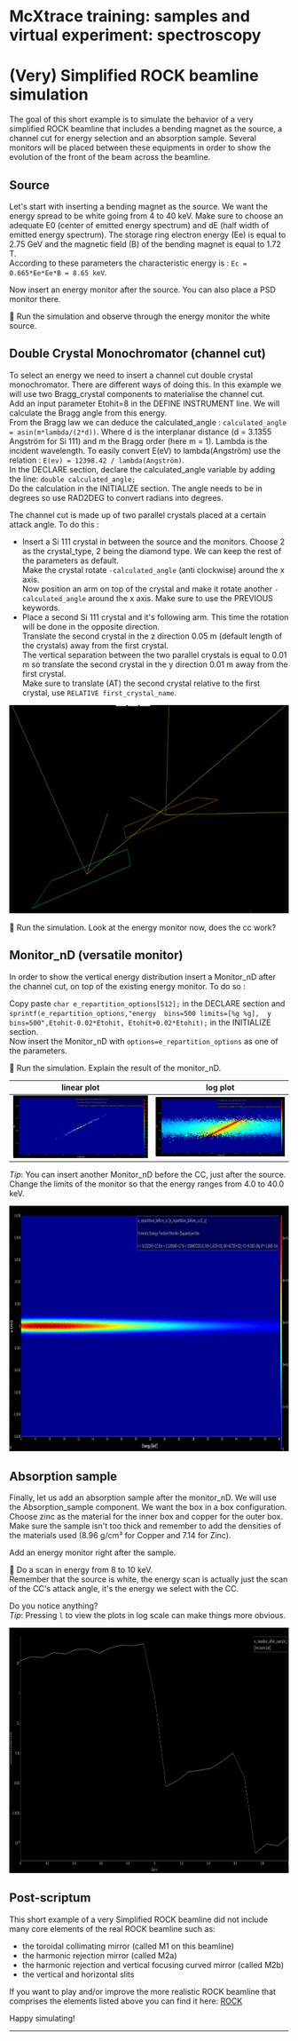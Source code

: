 # McXtrace training: samples and virtual experiment: spectroscopy

# (Very) Simplified ROCK beamline simulation 

The goal of this short example is to simulate the behavior of a very simplified ROCK beamline that includes a bending magnet as the source, a channel cut for energy selection and an absorption sample. Several monitors will be placed between these equipments in order to show the evolution of the front of the beam across the beamline.

## Source
Let's start with inserting a bending magnet as the source. We want the energy spread to be white going from 4 to 40 keV. Make sure to choose an adequate E0 (center of emitted energy spectrum) and dE (half width of emitted energy spectrum). The storage ring electron energy (Ee) is equal to 2.75 GeV and the magnetic field (B) of the bending magnet is equal to 1.72 T.  
According to these parameters the characteristic energy is : `Ec = 0.665*Ee*Ee*B = 8.65 keV`. 

Now insert an energy monitor after the source. You can also place a PSD monitor there.

:runner: Run the simulation and observe through the energy monitor the white source.

## Double Crystal Monochromator (channel cut)

To select an energy we need to insert a channel cut double crystal monochromator. There are different ways of doing this. In this example we will use two Bragg_crystal components to materialise the channel cut.  
Add an input parameter Etohit=8 in the DEFINE INSTRUMENT line. We will calculate the Bragg angle from this energy.  
From the Bragg law we can deduce the calculated_angle : `calculated_angle = asin(m*lambda/(2*d))`. Where d is the interplanar distance (d = 3.1355 Angström for Si 111) and m the Bragg order (here m = 1). Lambda is the incident wavelength. To easily convert E(eV) to lambda(Angström) use the relation : `E(ev) = 12398.42 / lambda(Angström)`.  
In the DECLARE section, declare the calculated_angle variable by adding the line: `double calculated_angle;`  
Do the calculation in the INITIALIZE section. The angle needs to be in degrees so use RAD2DEG to convert radians into degrees.

The channel cut is made up of two parallel crystals placed at a certain attack angle. To do this :
- Insert a Si 111 crystal in between the source and the monitors. Choose 2 as the crystal_type, 2 being the diamond type. We can keep the rest of the parameters as default.  
Make the crystal rotate `-calculated_angle` (anti clockwise) around the x axis.  
Now position an arm on top of the crystal and make it rotate another `-calculated_angle` around the x axis. Make sure to use the PREVIOUS keywords.
- Place a second Si 111 crystal and it's following arm. This time the rotation will be done in the opposite direction.  
Translate the second crystal in the z direction 0.05 m (default length of the crystals) away from the first crystal.  
The vertical separation between the two parallel crystals is equal to 0.01 m so translate the second crystal in the y direction 0.01 m away from the first crystal.  
Make sure to translate (AT) the second crystal relative to the first crystal, use `RELATIVE first_crystal_name`. 

<img src="images/cc.png" width="762" height="375"/>

:runner: Run the simulation. Look at the energy monitor now, does the cc work?

## Monitor_nD (versatile monitor)
In order to show the vertical energy distribution insert a Monitor_nD after the channel cut, on top of the existing energy monitor. To do so :

Copy paste `char e_repartition_options[512];` in the DECLARE section and `sprintf(e_repartition_options,"energy  bins=500 limits=[%g %g],  y  bins=500",Etohit-0.02*Etohit, Etohit+0.02*Etohit);` in the INITIALIZE section.  
Now insert the Monitor_nD with `options=e_repartition_options` as one of the parameters.

:runner: Run the simulation. Explain the result of the monitor_nD.  

linear plot              |  log plot            
:-------------------------:|:-------------------------:
![linear](images/monitor_nd_after_cc.png)  |  ![log](images/monitor_nd_after_cc_log.png) 

*Tip*: You can insert another Monitor_nD before the CC, just after the source. Change the limits of the monitor so that the energy ranges from 4.0 to 40.0 keV.

<img src="images/monitor_nd_before_cc.png" width="957" height="442"/>


## Absorption sample
Finally, let us add an absorption sample after the monitor_nD. We will use the Absorption_sample component. We want the box in a box configuration. Choose zinc as the material for the inner box and copper for the outer box. Make sure the sample isn't too thick and remember to add the densities of the materials used (8.96 g/cm³ for Copper and 7.14 for Zinc).

Add an energy monitor right after the sample.

:runner: Do a scan in energy from 8 to 10 keV.  
Remember that the source is white, the energy scan is actually just the scan of the CC's attack angle, it's the energy we select with the CC.

Do you notice anything?  
*Tip*: Pressing `l` to view the plots in log scale can make things more obvious.

<img src="images/scan_energy_emonitor_after_sample.png" width="956" height="442"/>

## Post-scriptum

This short example of a very Simplified ROCK beamline did not include many core elements of the real ROCK beamline such as:
- the toroidal collimating mirror (called M1 on this beamline) 
- the harmonic rejection mirror (called M2a) 
- the harmonic rejection and vertical focusing curved mirror (called M2b) 
- the vertical and horizontal slits 

If you want to play and/or improve the more realistic ROCK beamline that comprises the elements listed above you can find it here:  [ROCK](https://github.com/McStasMcXtrace/McCode/blob/master/mcxtrace-comps/examples/SOLEIL_ROCK.instr)

Happy simulating!

---




